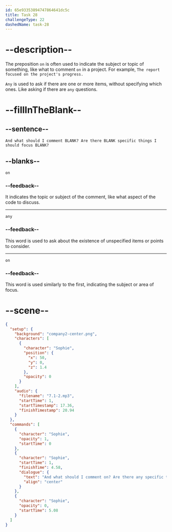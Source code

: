 ```yaml
---
id: 65e93353894747864641dc5c
title: Task 28
challengeType: 22
dashedName: task-28
---
```


<!-- (Audio) Sophie: And what should I comment on? Are there any specific things I should focus on? -->

# --description--

The preposition `on` is often used to indicate the subject or topic of something, like what to comment `on` in a project. For example, `The report focused on the project's progress.`

`Any` is used to ask if there are one or more items, without specifying which ones. Like asking if there are `any` questions.

# --fillInTheBlank--

## --sentence--

`And what should I comment BLANK? Are there BLANK specific things I should focus BLANK?`

## --blanks--

`on`

### --feedback--

It indicates the topic or subject of the comment, like what aspect of the code to discuss.

---

`any`

### --feedback--

This word is used to ask about the existence of unspecified items or points to consider.

---

`on`

### --feedback--

This word is used similarly to the first, indicating the subject or area of focus.

# --scene--

```json
{
  "setup": {
    "background": "company2-center.png",
    "characters": [
      {
        "character": "Sophie",
        "position": {
          "x": 50,
          "y": 0,
          "z": 1.4
        },
        "opacity": 0
      }
    ],
    "audio": {
      "filename": "7.1-2.mp3",
      "startTime": 1,
      "startTimestamp": 17.36,
      "finishTimestamp": 20.94
    }
  },
  "commands": [
    {
      "character": "Sophie",
      "opacity": 1,
      "startTime": 0
    },
    {
      "character": "Sophie",
      "startTime": 1,
      "finishTime": 4.58,
      "dialogue": {
        "text": "And what should I comment on? Are there any specific things I should focus on?",
        "align": "center"
      }
    },
    {
      "character": "Sophie",
      "opacity": 0,
      "startTime": 5.08
    }
  ]
}
```
